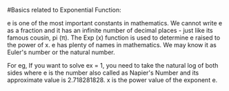 #Basics related to Exponential Function: 

e is one of the most important constants in mathematics. We cannot write e as a fraction and it has an infinite number of decimal places - just like its famous cousin, pi (π).
The Exp (x) function is used to determine e raised to the power of x. e has plenty of names in mathematics. We may know it as Euler's number or the natural number.

For eg, If you want to solve ex = 1, you need to take the natural log of both sides where e is the number also called as Napier's Number and its approximate value is 2.718281828.
x is the power value of the exponent e.
